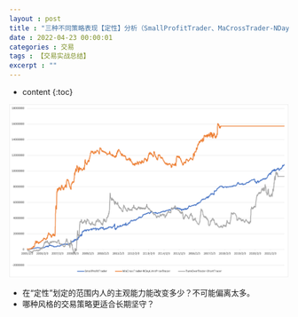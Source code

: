```yaml
---
layout : post
title : "三种不同策略表现【定性】分析（SmallProfitTrader、MaCrossTrader-NDayLimitPriceTracer、TurnOverTrader-ShortTracer）"
date : 2022-04-23 00:00:01
categories : 交易
tags : 【交易实战总结】
excerpt : ""
---
```


* content
{:toc}



 ![image](/images/trade/20220423-SmallProfit-MaCrossNDayLimit-TurnOver.png)

* 在“定性”划定的范围内人的主观能力能改变多少？不可能偏离太多。
* 哪种风格的交易策略更适合长期坚守？










